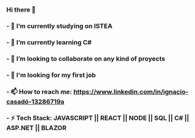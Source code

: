 ### Hi there 👋



### - 🔭 I’m currently studying on ISTEA
### - 🌱 I’m currently learning C#
### - 🤝 I’m looking to collaborate on any kind of proyects
### - 🚀 I'm looking for my first job
### - 📫 How to reach me: https://www.linkedin.com/in/ignacio-casadó-13286719a
### - ⚡ Tech Stack: JAVASCRIPT || REACT || NODE || SQL || C# || ASP.NET || BLAZOR


